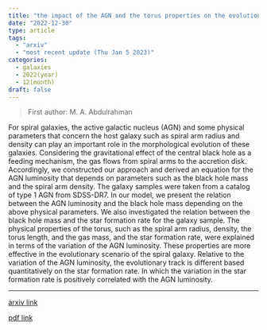 ```yaml
---
title: "the impact of the AGN and the torus properties on the evolution of spiral galaxies"
date: "2022-12-30"
type: article
tags:
  - "arxiv"
  - "most recent update (Thu Jan 5 2023)"
categories:
  - galaxies
  - 2022(year)
  - 12(month)
draft: false
---
```


> First author: M. A. Abdulrahman

 For spiral galaxies, the active galactic nucleus (AGN) and some physical
parameters that concern the host galaxy such as spiral arm radius and density
can play an important role in the morphological evolution of these galaxies.
Considering the gravitational effect of the central black hole as a feeding
mechanism, the gas flows from spiral arms to the accretion disk. Accordingly,
we constructed our approach and derived an equation for the AGN luminosity that
depends on parameters such as the black hole mass and the spiral arm density.
The galaxy samples were taken from a catalog of type 1 AGN from SDSS-DR7. In
our model, we present the relation between the AGN luminosity and the black
hole mass depending on the above physical parameters. We also investigated the
relation between the black hole mass and the star formation rate for the galaxy
sample. The physical properties of the torus, such as the spiral arm radius,
density, the torus length, and the gas mass, and the star formation rate, were
explained in terms of the variation of the AGN luminosity. These properties are
more effective in the evolutionary scenario of the spiral galaxy. Relative to
the variation of the AGN luminosity, the evolutionary track is different based
quantitatively on the star formation rate. In which the variation in the star
formation rate is positively correlated with the AGN luminosity.

---
[arxiv link](http://arxiv.org/abs/2301.00043v1)

[pdf link](http://arxiv.org/pdf/2301.00043v1)